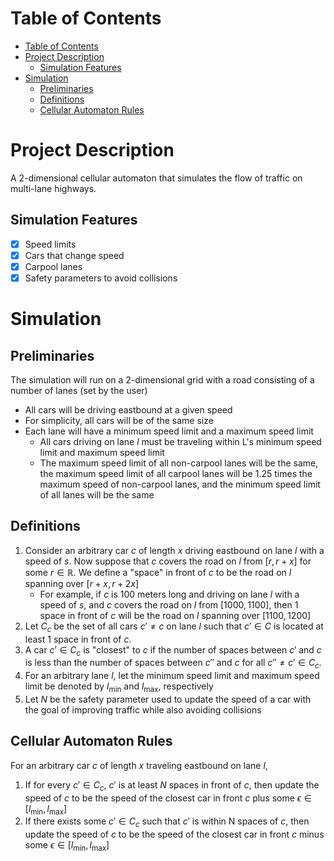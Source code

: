 # Table of Contents
- [Table of Contents](#table-of-contents)
- [Project Description](#project-description)
  - [Simulation Features](#simulation-features)
- [Simulation](#simulation)
  - [Preliminaries](#preliminaries)
  - [Definitions](#definitions)
  - [Cellular Automaton Rules](#cellular-automaton-rules)

# Project Description
A 2-dimensional cellular automaton that simulates the flow of traffic on multi-lane highways.
## Simulation Features
- [x] Speed limits
- [x] Cars that change speed
- [x] Carpool lanes
- [x] Safety parameters to avoid collisions

# Simulation
## Preliminaries
The simulation will run on a 2-dimensional grid with a road consisting of a number of lanes (set by the user)
* All cars will be driving eastbound at a given speed
* For simplicity, all cars will be of the same size
* Each lane will have a minimum speed limit and a maximum speed limit
  * All cars driving on lane $l$ must be traveling within L's minimum speed limit and maximum speed limit
  * The maximum speed limit of all non-carpool lanes will be the same, the maximum speed limit of all carpool lanes will be $1.25$ times the maximum speed of non-carpool lanes, and the minimum speed limit of all lanes will be the same

## Definitions
1. Consider an arbitrary car $c$ of length $x$ driving eastbound on lane $l$ with a speed of $s$. Now suppose that $c$ covers the road on $l$ from $[r, r+x]$ for some $r\in \mathbb{R}$. We define a "space" in front of $c$ to be the road on $l$ spanning over $[r+x, r+2x]$
   * For example, if $c$ is $100$ meters long and driving on lane $l$ with a speed of $s$, and $c$ covers the road on $l$ from $[1000, 1100]$, then 1 space in front of $c$ will be the road on $l$ spanning over $[1100, 1200]$
2. Let $C_c$ be the set of all cars $c' \neq c$ on lane $l$ such that $c' \in C$ is located at least 1 space in front of $c$.
3. A car $c'\in C_c$ is "closest" to $c$ if the number of spaces between $c'$ and $c$ is less than the number of spaces between $c''$ and $c$ for all $c''\neq c' \in C_c$. 
4. For an arbitrary lane $l$, let the minimum speed limit and maximum speed limit be denoted by $l_\text{min}$ and $l_\text{max}$, respectively 
5. Let $N$ be the safety parameter used to update the speed of a car with the goal of improving traffic while also avoiding collisions

## Cellular Automaton Rules
For an arbitrary car $c$ of length $x$ traveling eastbound on lane $l$,
1. If for every $c' \in C_c$, $c'$ is at least $N$ spaces in front of $c$, then update the speed of $c$ to be the speed of the closest car in front $c$ plus some $\epsilon \in [l_\text{min}, l_\text{max}]$
2. If there exists some $c' \in C_c$ such that $c'$ is within N spaces of $c$, then update the speed of $c$ to be the speed of the closest car in front $c$ minus some $\epsilon \in [l_\text{min}, l_\text{max}]$
